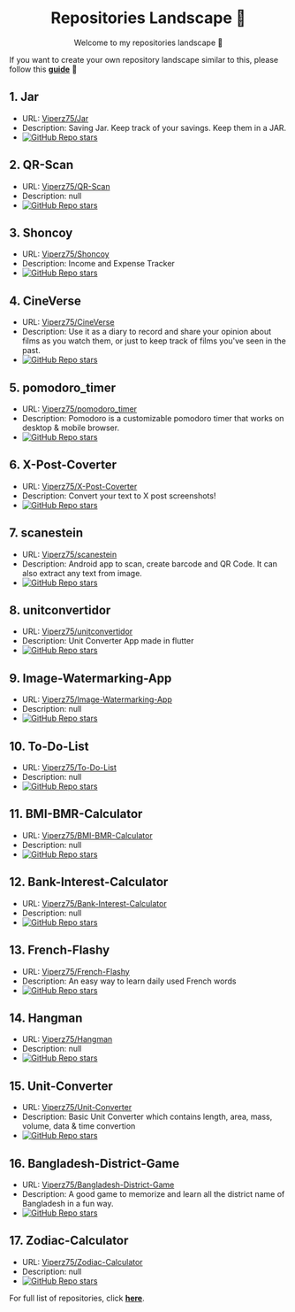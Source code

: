 <h1 align="center">Repositories Landscape 💎</h1>
<p align="center">Welcome to my repositories landscape 👋</p>

If you want to create your own repository landscape similar to this, please follow this [**guide**](./create-repo-landscape.md) 📖

## 1. Jar
- URL: <a href="https://github.com/Viperz75/Jar">Viperz75/Jar</a>
- Description: Saving Jar. Keep track of your savings. Keep them in a JAR.
- <a href="https://github.com/Viperz75/Jar/stargazers"><img alt="GitHub Repo stars" src="https://img.shields.io/github/stars/Viperz75/Jar"/></a>
## 2. QR-Scan
- URL: <a href="https://github.com/Viperz75/QR-Scan">Viperz75/QR-Scan</a>
- Description: null
- <a href="https://github.com/Viperz75/QR-Scan/stargazers"><img alt="GitHub Repo stars" src="https://img.shields.io/github/stars/Viperz75/QR-Scan"/></a>
## 3. Shoncoy
- URL: <a href="https://github.com/Viperz75/Shoncoy">Viperz75/Shoncoy</a>
- Description: Income and Expense Tracker
- <a href="https://github.com/Viperz75/Shoncoy/stargazers"><img alt="GitHub Repo stars" src="https://img.shields.io/github/stars/Viperz75/Shoncoy"/></a>
## 4. CineVerse
- URL: <a href="https://github.com/Viperz75/CineVerse">Viperz75/CineVerse</a>
- Description: Use it as a diary to record and share your opinion about films as you watch them, or just to keep track of films you've seen in the past.
- <a href="https://github.com/Viperz75/CineVerse/stargazers"><img alt="GitHub Repo stars" src="https://img.shields.io/github/stars/Viperz75/CineVerse"/></a>
## 5. pomodoro_timer
- URL: <a href="https://github.com/Viperz75/pomodoro_timer">Viperz75/pomodoro_timer</a>
- Description: Pomodoro is a customizable pomodoro timer that works on desktop & mobile browser.
- <a href="https://github.com/Viperz75/pomodoro_timer/stargazers"><img alt="GitHub Repo stars" src="https://img.shields.io/github/stars/Viperz75/pomodoro_timer"/></a>
## 6. X-Post-Coverter
- URL: <a href="https://github.com/Viperz75/X-Post-Coverter">Viperz75/X-Post-Coverter</a>
- Description: Convert your text to X post screenshots!
- <a href="https://github.com/Viperz75/X-Post-Coverter/stargazers"><img alt="GitHub Repo stars" src="https://img.shields.io/github/stars/Viperz75/X-Post-Coverter"/></a>
## 7. scanestein
- URL: <a href="https://github.com/Viperz75/scanestein">Viperz75/scanestein</a>
- Description: Android app to scan, create barcode and QR Code. It can also extract any text from image.
- <a href="https://github.com/Viperz75/scanestein/stargazers"><img alt="GitHub Repo stars" src="https://img.shields.io/github/stars/Viperz75/scanestein"/></a>
## 8. unitconvertidor
- URL: <a href="https://github.com/Viperz75/unitconvertidor">Viperz75/unitconvertidor</a>
- Description: Unit Converter App made in flutter
- <a href="https://github.com/Viperz75/unitconvertidor/stargazers"><img alt="GitHub Repo stars" src="https://img.shields.io/github/stars/Viperz75/unitconvertidor"/></a>
## 9. Image-Watermarking-App
- URL: <a href="https://github.com/Viperz75/Image-Watermarking-App">Viperz75/Image-Watermarking-App</a>
- Description: null
- <a href="https://github.com/Viperz75/Image-Watermarking-App/stargazers"><img alt="GitHub Repo stars" src="https://img.shields.io/github/stars/Viperz75/Image-Watermarking-App"/></a>
## 10. To-Do-List
- URL: <a href="https://github.com/Viperz75/To-Do-List">Viperz75/To-Do-List</a>
- Description: null
- <a href="https://github.com/Viperz75/To-Do-List/stargazers"><img alt="GitHub Repo stars" src="https://img.shields.io/github/stars/Viperz75/To-Do-List"/></a>
## 11. BMI-BMR-Calculator
- URL: <a href="https://github.com/Viperz75/BMI-BMR-Calculator">Viperz75/BMI-BMR-Calculator</a>
- Description: null
- <a href="https://github.com/Viperz75/BMI-BMR-Calculator/stargazers"><img alt="GitHub Repo stars" src="https://img.shields.io/github/stars/Viperz75/BMI-BMR-Calculator"/></a>
## 12. Bank-Interest-Calculator
- URL: <a href="https://github.com/Viperz75/Bank-Interest-Calculator">Viperz75/Bank-Interest-Calculator</a>
- Description: null
- <a href="https://github.com/Viperz75/Bank-Interest-Calculator/stargazers"><img alt="GitHub Repo stars" src="https://img.shields.io/github/stars/Viperz75/Bank-Interest-Calculator"/></a>
## 13. French-Flashy
- URL: <a href="https://github.com/Viperz75/French-Flashy">Viperz75/French-Flashy</a>
- Description: An easy way to learn daily used French words
- <a href="https://github.com/Viperz75/French-Flashy/stargazers"><img alt="GitHub Repo stars" src="https://img.shields.io/github/stars/Viperz75/French-Flashy"/></a>
## 14. Hangman
- URL: <a href="https://github.com/Viperz75/Hangman">Viperz75/Hangman</a>
- Description: null
- <a href="https://github.com/Viperz75/Hangman/stargazers"><img alt="GitHub Repo stars" src="https://img.shields.io/github/stars/Viperz75/Hangman"/></a>
## 15. Unit-Converter
- URL: <a href="https://github.com/Viperz75/Unit-Converter">Viperz75/Unit-Converter</a>
- Description: Basic Unit Converter which contains length, area, mass, volume, data & time convertion
- <a href="https://github.com/Viperz75/Unit-Converter/stargazers"><img alt="GitHub Repo stars" src="https://img.shields.io/github/stars/Viperz75/Unit-Converter"/></a>
## 16. Bangladesh-District-Game
- URL: <a href="https://github.com/Viperz75/Bangladesh-District-Game">Viperz75/Bangladesh-District-Game</a>
- Description: A good game to memorize and learn all the district name of Bangladesh in a fun way.
- <a href="https://github.com/Viperz75/Bangladesh-District-Game/stargazers"><img alt="GitHub Repo stars" src="https://img.shields.io/github/stars/Viperz75/Bangladesh-District-Game"/></a>
## 17. Zodiac-Calculator
- URL: <a href="https://github.com/Viperz75/Zodiac-Calculator">Viperz75/Zodiac-Calculator</a>
- Description: null
- <a href="https://github.com/Viperz75/Zodiac-Calculator/stargazers"><img alt="GitHub Repo stars" src="https://img.shields.io/github/stars/Viperz75/Zodiac-Calculator"/></a>

For full list of repositories, click [**here**](https://github.com/tungbq?tab=repositories&q=&type=&language=&sort=stargazers).
